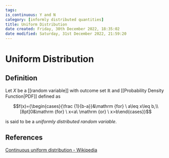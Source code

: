 ```yaml
---
tags: 
is_continuous: Y and N
category: [informly distributed quantities]
title: Uniform Distribution
date created: Friday, 30th December 2022, 18:35:02
date modified: Saturday, 31st December 2022, 21:59:20
---
```


# Uniform Distribution

## Definition

Let $X$ be a [[random variable]] with outcome set $\mathbb{R}$ and [[Probability Density Function|PDF]] defined as

$$f(x)={\begin{cases}{\frac {1}{b-a}}&\mathrm {for} \ a\leq x\leq b,\\[8pt]0&\mathrm {for} \ x<a\ \mathrm {or} \ x>b\end{cases}}$$

is said to be a _uniformly distributed random variable_.

## References

[Continuous uniform distribution - Wikipedia](https://en.wikipedia.org/wiki/Continuous_uniform_distribution)